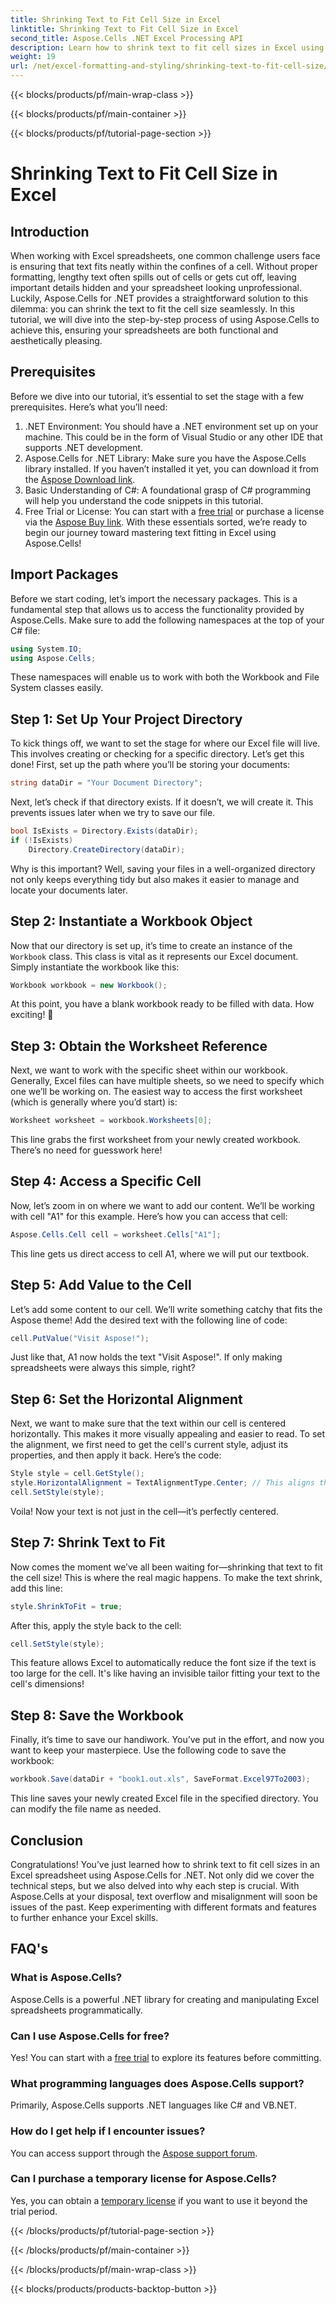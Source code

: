 ```yaml
---
title: Shrinking Text to Fit Cell Size in Excel
linktitle: Shrinking Text to Fit Cell Size in Excel
second_title: Aspose.Cells .NET Excel Processing API
description: Learn how to shrink text to fit cell sizes in Excel using Aspose.Cells for .NET. Step-by-step tutorial included. Start optimizing your spreadsheets.
weight: 19
url: /net/excel-formatting-and-styling/shrinking-text-to-fit-cell-size/
---
```


{{< blocks/products/pf/main-wrap-class >}}

{{< blocks/products/pf/main-container >}}

{{< blocks/products/pf/tutorial-page-section >}}

# Shrinking Text to Fit Cell Size in Excel

## Introduction
When working with Excel spreadsheets, one common challenge users face is ensuring that text fits neatly within the confines of a cell. Without proper formatting, lengthy text often spills out of cells or gets cut off, leaving important details hidden and your spreadsheet looking unprofessional. Luckily, Aspose.Cells for .NET provides a straightforward solution to this dilemma: you can shrink the text to fit the cell size seamlessly. In this tutorial, we will dive into the step-by-step process of using Aspose.Cells to achieve this, ensuring your spreadsheets are both functional and aesthetically pleasing. 
## Prerequisites
Before we dive into our tutorial, it’s essential to set the stage with a few prerequisites. Here’s what you’ll need:
1. .NET Environment: You should have a .NET environment set up on your machine. This could be in the form of Visual Studio or any other IDE that supports .NET development.
2. Aspose.Cells for .NET Library: Make sure you have the Aspose.Cells library installed. If you haven’t installed it yet, you can download it from the [Aspose Download link](https://releases.aspose.com/cells/net/).
3. Basic Understanding of C#: A foundational grasp of C# programming will help you understand the code snippets in this tutorial.
4. Free Trial or License: You can start with a [free trial](https://releases.aspose.com/) or purchase a license via the [Aspose Buy link](https://purchase.aspose.com/buy).
With these essentials sorted, we’re ready to begin our journey toward mastering text fitting in Excel using Aspose.Cells!
## Import Packages
Before we start coding, let’s import the necessary packages. This is a fundamental step that allows us to access the functionality provided by Aspose.Cells. Make sure to add the following namespaces at the top of your C# file:
```csharp
using System.IO;
using Aspose.Cells;
```
These namespaces will enable us to work with both the Workbook and File System classes easily.
## Step 1: Set Up Your Project Directory
To kick things off, we want to set the stage for where our Excel file will live. This involves creating or checking for a specific directory. Let’s get this done!
First, set up the path where you’ll be storing your documents:
```csharp
string dataDir = "Your Document Directory";
```
Next, let’s check if that directory exists. If it doesn’t, we will create it. This prevents issues later when we try to save our file.
```csharp
bool IsExists = Directory.Exists(dataDir);
if (!IsExists)
    Directory.CreateDirectory(dataDir);
```
Why is this important? Well, saving your files in a well-organized directory not only keeps everything tidy but also makes it easier to manage and locate your documents later.
## Step 2: Instantiate a Workbook Object
Now that our directory is set up, it’s time to create an instance of the `Workbook` class. This class is vital as it represents our Excel document.
Simply instantiate the workbook like this:
```csharp
Workbook workbook = new Workbook();
```
At this point, you have a blank workbook ready to be filled with data. How exciting! 🎉
## Step 3: Obtain the Worksheet Reference
Next, we want to work with the specific sheet within our workbook. Generally, Excel files can have multiple sheets, so we need to specify which one we’ll be working on.
The easiest way to access the first worksheet (which is generally where you’d start) is:
```csharp
Worksheet worksheet = workbook.Worksheets[0];
```
This line grabs the first worksheet from your newly created workbook. There’s no need for guesswork here!
## Step 4: Access a Specific Cell
Now, let’s zoom in on where we want to add our content. We’ll be working with cell "A1" for this example.
Here’s how you can access that cell:
```csharp
Aspose.Cells.Cell cell = worksheet.Cells["A1"];
```
This line gets us direct access to cell A1, where we will put our textbook.
## Step 5: Add Value to the Cell
Let’s add some content to our cell. We’ll write something catchy that fits the Aspose theme!
Add the desired text with the following line of code:
```csharp
cell.PutValue("Visit Aspose!");
```
Just like that, A1 now holds the text "Visit Aspose!". If only making spreadsheets were always this simple, right?
## Step 6: Set the Horizontal Alignment
Next, we want to make sure that the text within our cell is centered horizontally. This makes it more visually appealing and easier to read.
To set the alignment, we first need to get the cell's current style, adjust its properties, and then apply it back. Here’s the code:
```csharp
Style style = cell.GetStyle();
style.HorizontalAlignment = TextAlignmentType.Center; // This aligns the text to the center
cell.SetStyle(style);
```
Voila! Now your text is not just in the cell—it’s perfectly centered.
## Step 7: Shrink Text to Fit
Now comes the moment we’ve all been waiting for—shrinking that text to fit the cell size! This is where the real magic happens.
To make the text shrink, add this line:
```csharp
style.ShrinkToFit = true;
```
After this, apply the style back to the cell:
```csharp
cell.SetStyle(style);
```
This feature allows Excel to automatically reduce the font size if the text is too large for the cell. It's like having an invisible tailor fitting your text to the cell's dimensions!
## Step 8: Save the Workbook
Finally, it’s time to save our handiwork. You’ve put in the effort, and now you want to keep your masterpiece.
Use the following code to save the workbook:
```csharp
workbook.Save(dataDir + "book1.out.xls", SaveFormat.Excel97To2003);
```
This line saves your newly created Excel file in the specified directory. You can modify the file name as needed.
## Conclusion
Congratulations! You’ve just learned how to shrink text to fit cell sizes in an Excel spreadsheet using Aspose.Cells for .NET. Not only did we cover the technical steps, but we also delved into why each step is crucial. With Aspose.Cells at your disposal, text overflow and misalignment will soon be issues of the past. Keep experimenting with different formats and features to further enhance your Excel skills.
## FAQ's
### What is Aspose.Cells?  
Aspose.Cells is a powerful .NET library for creating and manipulating Excel spreadsheets programmatically.
### Can I use Aspose.Cells for free?  
Yes! You can start with a [free trial](https://releases.aspose.com/) to explore its features before committing.
### What programming languages does Aspose.Cells support?  
Primarily, Aspose.Cells supports .NET languages like C# and VB.NET.
### How do I get help if I encounter issues?  
You can access support through the [Aspose support forum](https://forum.aspose.com/c/cells/9).
### Can I purchase a temporary license for Aspose.Cells?  
Yes, you can obtain a [temporary license](https://purchase.aspose.com/temporary-license/) if you want to use it beyond the trial period.

{{< /blocks/products/pf/tutorial-page-section >}}

{{< /blocks/products/pf/main-container >}}

{{< /blocks/products/pf/main-wrap-class >}}

{{< blocks/products/products-backtop-button >}}
